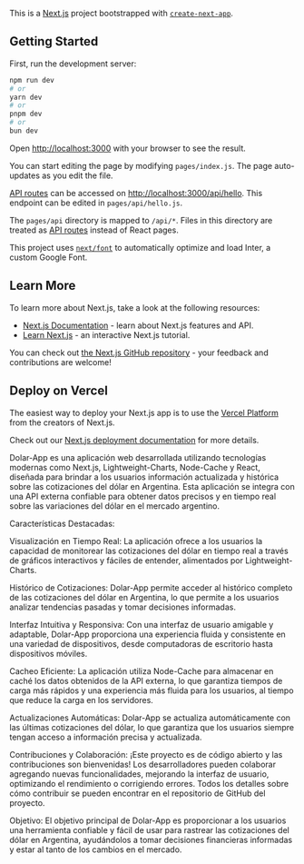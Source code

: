 This is a [Next.js](https://nextjs.org/) project bootstrapped with [`create-next-app`](https://github.com/vercel/next.js/tree/canary/packages/create-next-app).

## Getting Started

First, run the development server:

```bash
npm run dev
# or
yarn dev
# or
pnpm dev
# or
bun dev
```

Open [http://localhost:3000](http://localhost:3000) with your browser to see the result.

You can start editing the page by modifying `pages/index.js`. The page auto-updates as you edit the file.

[API routes](https://nextjs.org/docs/api-routes/introduction) can be accessed on [http://localhost:3000/api/hello](http://localhost:3000/api/hello). This endpoint can be edited in `pages/api/hello.js`.

The `pages/api` directory is mapped to `/api/*`. Files in this directory are treated as [API routes](https://nextjs.org/docs/api-routes/introduction) instead of React pages.

This project uses [`next/font`](https://nextjs.org/docs/basic-features/font-optimization) to automatically optimize and load Inter, a custom Google Font.

## Learn More

To learn more about Next.js, take a look at the following resources:

- [Next.js Documentation](https://nextjs.org/docs) - learn about Next.js features and API.
- [Learn Next.js](https://nextjs.org/learn) - an interactive Next.js tutorial.

You can check out [the Next.js GitHub repository](https://github.com/vercel/next.js/) - your feedback and contributions are welcome!

## Deploy on Vercel

The easiest way to deploy your Next.js app is to use the [Vercel Platform](https://vercel.com/new?utm_medium=default-template&filter=next.js&utm_source=create-next-app&utm_campaign=create-next-app-readme) from the creators of Next.js.

Check out our [Next.js deployment documentation](https://nextjs.org/docs/deployment) for more details.



Dolar-App es una aplicación web desarrollada utilizando tecnologías modernas como Next.js, Lightweight-Charts, Node-Cache y React, diseñada para brindar a los usuarios información actualizada y histórica sobre las cotizaciones del dólar en Argentina. Esta aplicación se integra con una API externa confiable para obtener datos precisos y en tiempo real sobre las variaciones del dólar en el mercado argentino.

Características Destacadas:

Visualización en Tiempo Real: La aplicación ofrece a los usuarios la capacidad de monitorear las cotizaciones del dólar en tiempo real a través de gráficos interactivos y fáciles de entender, alimentados por Lightweight-Charts.

Histórico de Cotizaciones: Dolar-App permite acceder al histórico completo de las cotizaciones del dólar en Argentina, lo que permite a los usuarios analizar tendencias pasadas y tomar decisiones informadas.

Interfaz Intuitiva y Responsiva: Con una interfaz de usuario amigable y adaptable, Dolar-App proporciona una experiencia fluida y consistente en una variedad de dispositivos, desde computadoras de escritorio hasta dispositivos móviles.

Cacheo Eficiente: La aplicación utiliza Node-Cache para almacenar en caché los datos obtenidos de la API externa, lo que garantiza tiempos de carga más rápidos y una experiencia más fluida para los usuarios, al tiempo que reduce la carga en los servidores.

Actualizaciones Automáticas: Dolar-App se actualiza automáticamente con las últimas cotizaciones del dólar, lo que garantiza que los usuarios siempre tengan acceso a información precisa y actualizada.

Contribuciones y Colaboración:
¡Este proyecto es de código abierto y las contribuciones son bienvenidas! Los desarrolladores pueden colaborar agregando nuevas funcionalidades, mejorando la interfaz de usuario, optimizando el rendimiento o corrigiendo errores. Todos los detalles sobre cómo contribuir se pueden encontrar en el repositorio de GitHub del proyecto.

Objetivo:
El objetivo principal de Dolar-App es proporcionar a los usuarios una herramienta confiable y fácil de usar para rastrear las cotizaciones del dólar en Argentina, ayudándolos a tomar decisiones financieras informadas y estar al tanto de los cambios en el mercado.

